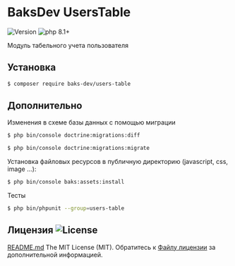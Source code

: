 # BaksDev UsersTable

![Version](https://img.shields.io/badge/version-6.3.11-blue) ![php 8.1+](https://img.shields.io/badge/php-min%208.1-red.svg)

Модуль табельного учета пользователя

## Установка

``` bash
$ composer require baks-dev/users-table
```

## Дополнительно

Изменения в схеме базы данных с помощью миграции

``` bash
$ php bin/console doctrine:migrations:diff

$ php bin/console doctrine:migrations:migrate
```

Установка файловых ресурсов в публичную директорию (javascript, css, image ...):

``` bash
$ php bin/console baks:assets:install
```

Тесты

``` bash
$ php bin/phpunit --group=users-table
```

## Лицензия ![License](https://img.shields.io/badge/MIT-green)
[README.md](README.md)
The MIT License (MIT). Обратитесь к [Файлу лицензии](LICENSE.md) за дополнительной информацией.


